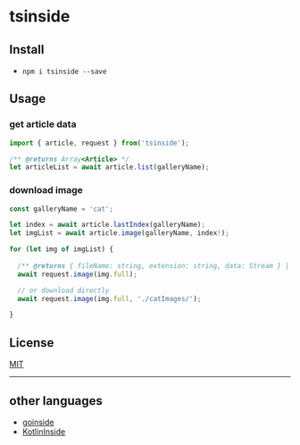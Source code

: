 # tsinside


## Install

- ``npm i tsinside --save``

## Usage

### get article data

```ts
import { article, request } from('tsinside');

/** @returns Array<Article> */
let articleList = await article.list(galleryName);
```

### download image

```ts
const galleryName = 'cat';

let index = await article.lastIndex(galleryName);
let imgList = await article.image(galleryName, index!);

for (let img of imgList) {
  
  /** @returns { fileName: string, extension: string, data: Stream } | null */
  await request.image(img.full);

  // or download directly
  await request.image(img.full, './catImages/');

}
```

## License

[MIT](https://naver.com)

- - -

## other languages

- [goinside](https://github.com/geeksbaek/goinside)
- [KotlinInside](https://github.com/organization/KotlinInside)
